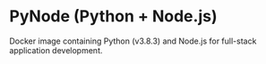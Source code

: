 # PyNode (Python + Node.js)

Docker image containing Python (v3.8.3) and Node.js for full-stack application development.
